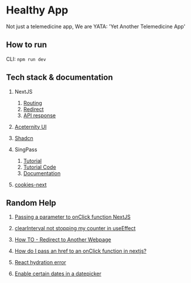 # Healthy App

Not just a telemedicine app,
We are YATA: 'Yet Another Telemedicine App'

## How to run

CLI: `npm run dev`

## Tech stack & documentation

1. NextJS

    1. [Routing](https://nextjs.org/docs/app/building-your-application/routing)
    2. [Redirect](https://refine.dev/blog/next-js-redirect/#how-to-make-redirects-in-nextjs)
    3. [API response](https://nextjs.org/docs/pages/building-your-application/routing/api-routes)

2. [Aceternity UI](https://ui.aceternity.com/components/background-boxes)

3. [Shadcn](https://ui.shadcn.com/docs/installation/next)

4. SingPass

    1. [Tutorial](https://api.singpass.gov.sg/library/myinfo/developers/tutorial2)
    2. [Tutorial Code](https://github.com/singpass/myinfo-demo-app-v4)
    3. [Documentation](https://public.cloud.myinfo.gov.sg/myinfo/api/myinfo-kyc-v4.0.html#operation/getauthorize)

5. [cookies-next](https://www.npmjs.com/package/cookies-next)

## Random Help

1. [Passing a parameter to onClick function NextJS](https://stackoverflow.com/questions/73615347/passing-a-parameter-to-onclick-function-nextjs)

2. [clearInterval not stopping my counter in useEffect](https://stackoverflow.com/questions/64406295/clearinterval-not-stopping-my-counter-in-useeffect)

3. [How TO - Redirect to Another Webpage](https://www.w3schools.com/howto/howto_js_redirect_webpage.asp)

4. [How do I pass an href to an onClick function in nextjs?](https://stackoverflow.com/questions/65638840/how-do-i-pass-an-href-to-an-onclick-function-in-nextjs)

5. [React hydration error](https://nextjs.org/docs/messages/react-hydration-error)

6. [Enable certain dates in a datepicker](https://stackoverflow.com/questions/63230945/enable-certain-dates-in-a-datepicker)
